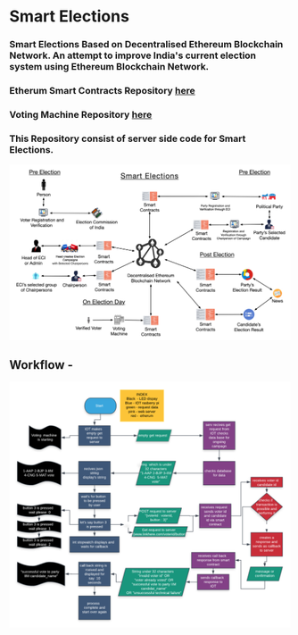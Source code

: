 # Smart Elections

### Smart Elections Based on Decentralised Ethereum Blockchain Network. An attempt to improve India's current election system using Ethereum Blockchain Network.

### Etherum Smart Contracts Repository [here](https://github.com/Shritesh99/Smart-Elections_Solidity)

### Voting Machine Repository [here](https://github.com/utkarshchandrakar/smart-elections)

### This Repository consist of server side code for Smart Elections.

<p align="center">
  <img src="https://github.com/Shritesh99/Smart-Elections_Solidity/blob/master/imgs/Canvas%205.jpg" />
</p>

## Workflow -
![process image here](public/process001.png?raw=true "process of voting")

